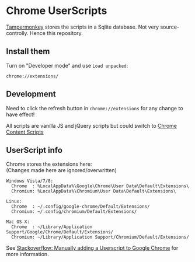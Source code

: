 Chrome UserScripts
==================

[Tampermonkey](https://chrome.google.com/webstore/detail/tampermonkey/dhdgffkkebhmkfjojejmpbldmpobfkfo?hl=en)
stores the scripts in a Sqlite database. Not very source-controlly. Hence this repository.


## Install them

Turn on "Developer mode" and use `Load unpacked`:  
```
chrome://extensions/
```

## Development

Need to click the refresh button in `chrome://extensions` for any change to have effect!

All scripts are vanilla JS and jQuery scripts but could switch to
[Chrome Content Scripts](https://developer.chrome.com/extensions/content_scripts)

## UserScript info

Chrome stores the extensions here:  
(Changes made here are ignored/overwritten)  
```
Windows Vista/7/8:
  Chrome  : %LocalAppData%\Google\Chrome\User Data\Default\Extensions\
  Chromium: %LocalAppData%\Chromium\User Data\Default\Extensions\

Linux:
  Chrome  : ~/.config/google-chrome/Default/Extensions/
  Chromium: ~/.config/chromium/Default/Extensions/

Mac OS X:
  Chrome  : ~/Library/Application Support/Google/Chrome/Default/Extensions/
  Chromium: ~/Library/Application Support/Chromium/Default/Extensions/
```

See [Stackoverflow: Manually adding a Userscript to Google Chrome](https://stackoverflow.com/questions/5258989/manually-adding-a-userscript-to-google-chrome/5259212)
for more information.
